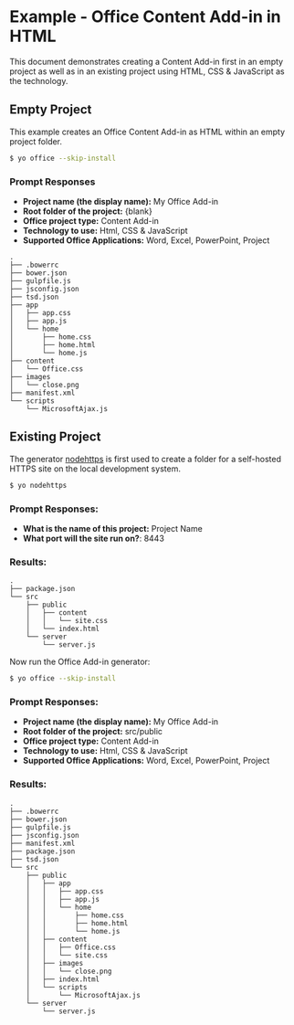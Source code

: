 # Example - Office Content Add-in in HTML

This document demonstrates creating a Content Add-in first in an empty project as well as in an existing project using HTML, CSS & JavaScript as the technology.

## Empty Project

This example creates an Office Content Add-in as HTML within an empty project folder.

```bash
$ yo office --skip-install
```

### Prompt Responses

- **Project name (the display name):** My Office Add-in
- **Root folder of the project:** {blank} 
- **Office project type:** Content Add-in
- **Technology to use:** Html, CSS & JavaScript
- **Supported Office Applications:** Word, Excel, PowerPoint, Project

```
.
├── .bowerrc
├── bower.json
├── gulpfile.js
├── jsconfig.json
├── tsd.json
├── app
│   ├── app.css
│   ├── app.js
│   └── home
│       ├── home.css
│       ├── home.html
│       └── home.js
├── content
│   └── Office.css
├── images
│   └── close.png
├── manifest.xml
└── scripts
    └── MicrosoftAjax.js
```

## Existing Project

The generator [nodehttps](https://www.npmjs.com/package/generator-nodehttps) is first used to create a folder for a self-hosted HTTPS site on the local development system.

```bash
$ yo nodehttps
```

### Prompt Responses:

- **What is the name of this project:** Project Name
- **What port will the site run on?**: 8443

### Results:

```
.
├── package.json
└── src
    ├── public
    │   ├── content
    │   │   └── site.css
    │   └── index.html
    └── server
        └── server.js
```

Now run the Office Add-in generator:

```bash
$ yo office --skip-install
```
### Prompt Responses:

- **Project name (the display name):** My Office Add-in
- **Root folder of the project:** src/public 
- **Office project type:** Content Add-in
- **Technology to use:** Html, CSS & JavaScript
- **Supported Office Applications:** Word, Excel, PowerPoint, Project

### Results:

```
.
├── .bowerrc
├── bower.json
├── gulpfile.js
├── jsconfig.json
├── manifest.xml
├── package.json
├── tsd.json
└── src
    ├── public
    │   ├── app
    │   │   ├── app.css
    │   │   ├── app.js
    │   │   └── home
    │   │       ├── home.css
    │   │       ├── home.html
    │   │       └── home.js
    │   ├── content
    │   │   ├── Office.css
    │   │   └── site.css
    │   ├── images
    │   │   └── close.png
    │   ├── index.html
    │   └── scripts
    │       └── MicrosoftAjax.js
    └── server
        └── server.js
```